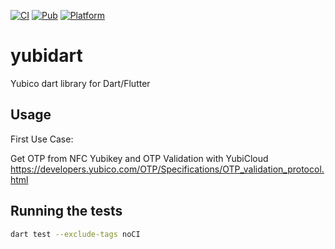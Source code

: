 [![CI](https://github.com/archethic-foundation/yubidart/actions/workflows/ci.yaml/badge.svg)](https://github.com/archethic-foundation/yubidart/actions/workflows/ci.yaml) [![Pub](https://img.shields.io/pub/v/yubidart.svg)](https://pub.dartlang.org/packages/yubidart) [![Platform](https://img.shields.io/badge/Platform-Flutter-02569B?logo=flutter)](https://flutter.dev)

# yubidart

Yubico dart library for Dart/Flutter

## Usage

First Use Case:

Get OTP from NFC Yubikey and OTP Validation with YubiCloud
https://developers.yubico.com/OTP/Specifications/OTP_validation_protocol.html

## Running the tests

```bash
dart test --exclude-tags noCI
```

